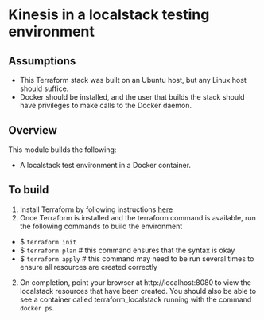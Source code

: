 # Kinesis in a localstack testing environment

## Assumptions
- This Terraform stack was built on an Ubuntu host, but any Linux host should suffice.
- Docker should be installed, and the user that builds the stack should have privileges to make calls to the Docker daemon.

## Overview
This module builds the following:
- A localstack test environment in a Docker container.

## To build
1) Install Terraform by following instructions [here](https://learn.hashicorp.com/terraform/getting-started/install.html)
5) Once Terraform is installed and the terraform command is available, run the following commands to build the environment
+ $ `terraform init`
+ $ `terraform plan`  		# this command ensures that the syntax is okay
+ $ `terraform apply`		# this command may need to be run several times to ensure all resources are created correctly
2) On completion, point your browser at http://localhost:8080 to view the localstack resources that have been created. You should also be able to see a container called terraform_localstack running with the command `docker ps`.
